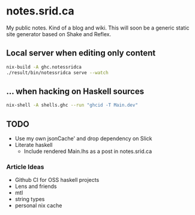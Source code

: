 # notes.srid.ca

My public notes. Kind of a blog and wiki. This will soon be a generic static
site generator based on Shake and Reflex.

## Local server when editing only content

```bash
nix-build -A ghc.notessridca
./result/bin/notessridca serve --watch
```

## ... when hacking on Haskell sources

```bash
nix-shell -A shells.ghc --run "ghcid -T Main.dev"
```

## TODO

- Use my own jsonCache' and drop dependency on Slick
- Literate haskell
  - Include rendered Main.lhs as a post in notes.srid.ca

### Article Ideas

- Github CI for OSS haskell projects
- Lens and friends
- mtl
- string types
- personal nix cache
